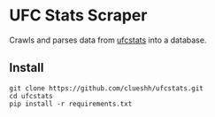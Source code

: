 # UFC Stats Scraper

Crawls and parses data from [ufcstats](http://www.ufcstats.com) into a database.

## Install

```commandline
git clone https://github.com/clueshh/ufcstats.git
cd ufcstats
pip install -r requirements.txt
```
